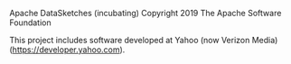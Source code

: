 Apache DataSketches (incubating)
Copyright 2019 The Apache Software Foundation

This project includes software developed at
Yahoo (now Verizon Media) (https://developer.yahoo.com).